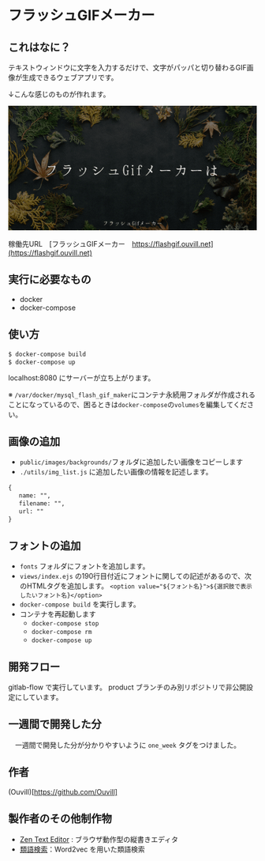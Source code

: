 # フラッシュGIFメーカー

## これはなに？

テキストウィンドウに文字を入力するだけで、文字がパッパと切り替わるGIF画像が生成できるウェブアプリです。

↓こんな感じのものが作れます。

![](./public/images/sample.gif)

稼働先URL　[フラッシュGIFメーカー　https://flashgif.ouvill.net](https://flashgif.ouvill.net)

## 実行に必要なもの

 * docker
 * docker-compose

## 使い方

```
$ docker-compose build
$ docker-compose up
```

localhost:8080 にサーバーが立ち上がります。

※ `/var/docker/mysql_flash_gif_maker`にコンテナ永続用フォルダが作成されることになっているので、困るときは`docker-compose`の`volumes`を編集してください。

## 画像の追加

 * `public/images/backgrounds/`フォルダに追加したい画像をコピーします
 * `./utils/img_list.js` に追加したい画像の情報を記述します。

 ```
{
    name: "",
    filename: "",
    url: ""
}
 ```

## フォントの追加

 * `fonts` フォルダにフォントを追加します。
 * `views/index.ejs` の190行目付近にフォントに関しての記述があるので、次のHTMLタグを追加します。
 `<option value="${フォント名}">${選択肢で表示したいフォント名}</option>`
 * `docker-compose build` を実行します。
 * コンテナを再起動します
    * `docker-compose stop`
    * `docker-compose rm`
    * `docker-compose up`

## 開発フロー

 gitlab-flow で実行しています。
 product ブランチのみ別リポジトリで非公開設定にしています。

## 一週間で開発した分

　一週間で開発した分が分かりやすいように `one_week` タグをつけました。

## 作者

(Ouvill)[https://github.com/Ouvill]

## 製作者のその他制作物

 * [Zen Text Editor](https://zeneditor.ouvill.net) : ブラウザ動作型の縦書きエディタ
 * [類語検索](https://word2vec.ouvill.net)：Word2vec を用いた類語検索
